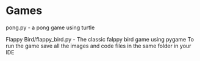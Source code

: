 # Games
pong.py - a pong game using turtle

Flappy Bird/flappy_bird.py - The classic falppy bird game using pygame
                             To run the game save all the images and code files in the same folder in your IDE
